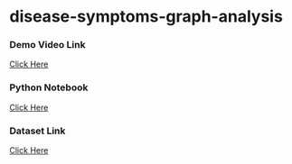 # disease-symptoms-graph-analysis

### Demo Video Link
[Click Here](https://drive.google.com/file/d/19zxey7Gnvc_LmUq1WrchqtycRSsgBpDX/view?usp=sharing)

### Python Notebook
[Click Here](https://github.com/balasubramanian1612s/disease-symptoms-graph-analysis/blob/66e1b5c55f234d8abdb5949babd102cf7bccf702/disease.ipynb)

### Dataset Link
[Click Here](https://github.com/balasubramanian1612s/disease-symptoms-graph-analysis/blob/66e1b5c55f234d8abdb5949babd102cf7bccf702/disease.csv)
